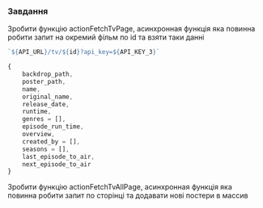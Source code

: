 ### Завдання

Зробити функцію actionFetchTvPage, асинхронная функція яка повинна робити запит на окремий фільм по id та взяти таки
данні

```js
`${API_URL}/tv/${id}?api_key=${API_KEY_3}`

{
	backdrop_path,
    poster_path,
    name,
    original_name,
    release_date,
    runtime,
    genres = [],
    episode_run_time,
    overview,
    created_by = [],
    seasons = [],
    last_episode_to_air,
    next_episode_to_air
}
```

Зробити функцію actionFetchTvAllPage, асинхронная функція яка повинна робити запит по сторінці та додавати нові постери
в массив